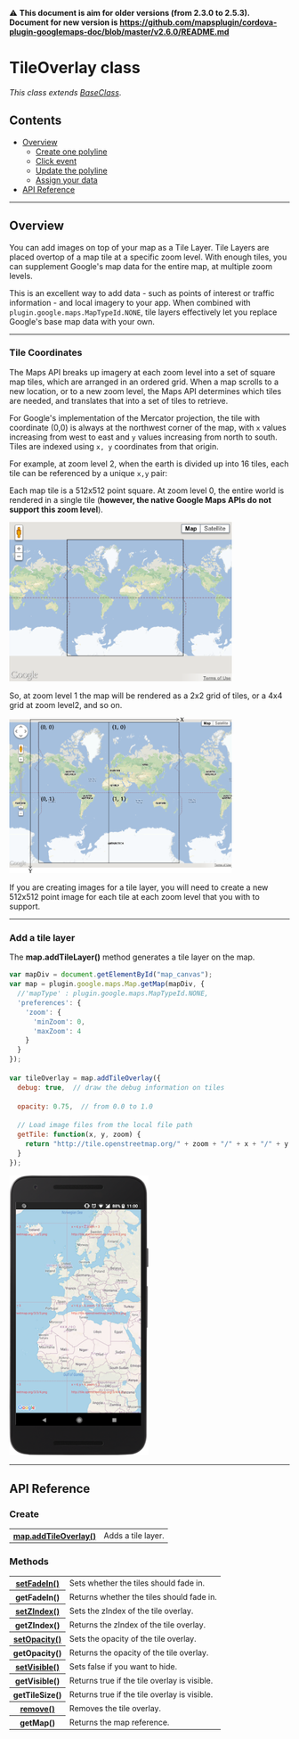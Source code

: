 :warning: **This document is aim for older versions (from 2.3.0 to 2.5.3).
Document for new version is https://github.com/mapsplugin/cordova-plugin-googlemaps-doc/blob/master/v2.6.0/README.md**

# TileOverlay class

_This class extends [BaseClass](../BaseClass/README.md)_.

## Contents

  - <a href="#overview">Overview</a>
    - <a href="#create-one-polyline">Create one polyline</a>
    - <a href="#click-event">Click event</a>
    - <a href="#update-the-polyline">Update the polyline</a>
    - <a href="#assign-your-data">Assign your data</a>
  - <a href="#api-reference">API Reference</a>

------------------------------------------------------------------------------------

## Overview

You can add images on top of your map as a Tile Layer.
Tile Layers are placed overtop of a map tile at a specific zoom level.
With enough tiles, you can supplement Google's map data for the entire map,
at multiple zoom levels.

This is an excellent way to add data - such as points of interest or traffic information - and local imagery to your app. When combined with `plugin.google.maps.MapTypeId.NONE`, tile layers effectively let you replace Google's base map data with your own.

-------------------------------------------------------------------

### Tile Coordinates

The Maps API breaks up imagery at each zoom level into a set of square map tiles, which are arranged in an ordered grid. When a map scrolls to a new location, or to a new zoom level, the Maps API determines which tiles are needed, and translates that into a set of tiles to retrieve.

For Google's implementation of the Mercator projection, the tile with coordinate (0,0) is always at the northwest corner of the map, with `x` values increasing from west to east and `y` values increasing from north to south. Tiles are indexed using `x, y` coordinates from that origin.

For example, at zoom level 2, when the earth is divided up into 16 tiles, each tile can be referenced by a unique `x,y` pair:


Each map tile is a 512x512 point square. At zoom level 0, the entire world is rendered in a single tile (**however, the native Google Maps APIs do not support this zoom level**).

<img src="image1.png" width="400">

So, at zoom level 1 the map will be rendered as a 2x2 grid of tiles, or a 4x4 grid at zoom level2, and so on.

<img src="image2.png" width="400">

If you are creating images for a tile layer, you will need to create a new 512x512 point image for each tile at each zoom level that you with to support.


-------------------------------------------------------------------

### Add a tile layer

The **map.addTileLayer()** method generates a tile layer on the map.

```js
var mapDiv = document.getElementById("map_canvas");
var map = plugin.google.maps.Map.getMap(mapDiv, {
  //'mapType' : plugin.google.maps.MapTypeId.NONE,
  'preferences': {
    'zoom': {
      'minZoom': 0,
      'maxZoom': 4
    }
  }
});

var tileOverlay = map.addTileOverlay({
  debug: true,  // draw the debug information on tiles

  opacity: 0.75,  // from 0.0 to 1.0

  // Load image files from the local file path
  getTile: function(x, y, zoom) {
    return "http://tile.openstreetmap.org/" + zoom + "/" + x + "/" + y + ".png";
  }
});
```

<img src="./image3.png" width="250">

------------------------------------------------------------------------------------

## API Reference

### Create

<table>
    <tr>
        <th><a href="./addTileOverlay/README.md">map.addTileOverlay()</a></th>
        <td>Adds a tile layer.</td>
    </tr>
</table>

### Methods

<table>
    <tr>
        <th><a href="./setFadeIn/README.md">setFadeIn()</a></th>
        <td>Sets whether the tiles should fade in.</td>
    </tr>
    <tr>
        <th>getFadeIn()</th>
        <td>Returns whether the tiles should fade in.</td>
    </tr>
    <tr>
        <th><a href="./setZIndex/README.md">setZIndex()</a></th>
        <td>Sets the zIndex of the tile overlay.</td>
    </tr>
    <tr>
        <th>getZIndex()</th>
        <td>Returns the zIndex of the tile overlay.</td>
    </tr>
    <tr>
        <th><a href="./setOpacity/README.md">setOpacity()</a></th>
        <td>Sets the opacity of the tile overlay.</td>
    </tr>
    <tr>
        <th>getOpacity()</th>
        <td>Returns the opacity of the tile overlay.</td>
    </tr>
    <tr>
        <th><a href="./setVisible/README.md">setVisible()</a></th>
        <td>Sets false if you want to hide.</td>
    </tr>
    <tr>
        <th>getVisible()</th>
        <td>Returns true if the tile overlay is visible.</td>
    </tr>
    <tr>
        <th>getTileSize()</th>
        <td>Returns true if the tile overlay is visible.</td>
    </tr>
    <tr>
        <th><a href="./remove/README.md">remove()</a></th>
        <td>Removes the tile overlay.</td>
    </tr>
    <tr>
        <th>getMap()</th>
        <td>Returns the map reference.</td>
    </tr>
</table>
